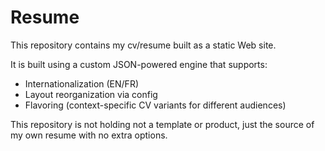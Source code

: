 # Resume

This repository contains my cv/resume built as a static Web site.

It is built using a custom JSON-powered engine that supports:

- Internationalization (EN/FR)
- Layout reorganization via config
- Flavoring (context-specific CV variants for different audiences)

This repository is not holding not a template or product, just the source of my own resume with no extra options.
